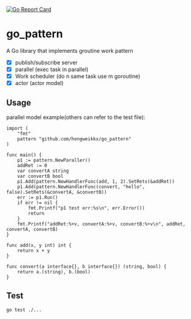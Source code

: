 [![Go Report Card](https://goreportcard.com/badge/github.com/hongweikkx/go_pattern)](https://goreportcard.com/report/github.com/hongweikkx/go_pattern)
# go_pattern
A Go library that implements groutine work pattern

+ [x] publish/subscribe server
+ [x] parallel (exec task in parallel)
+ [x] Work scheduler (do n same task use m goroutine)
+ [x] actor (actor model)

## Usage
parallel model example(others can refer to the test file):
```
import (
	"fmt"
	pattern "github.com/hongweikkx/go_pattern"
)

func main() {
	p1 := pattern.NewParaller()
	addRet := 0
	var convertA string
	var convertB bool
	p1.Add(pattern.NewHandlerFunc(add, 1, 2).SetRets(&addRet))
	p1.Add(pattern.NewHandlerFunc(convert, "hello", false).SetRets(&convertA, &convertB))
	err := p1.Run()
	if err != nil {
		fmt.Printf("p1 test err:%s\n", err.Error())
		return
	}
	fmt.Printf("addRet:%+v, convertA:%+v, convertB:%+v\n", addRet, convertA, convertB)
}

func add(x, y int) int {
	return x + y
}

func convert(a interface{}, b interface{}) (string, bool) {
	return a.(string), b.(bool)
}
```


## Test
`go test ./...`

